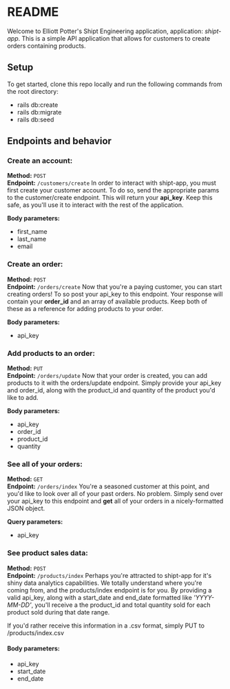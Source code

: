 # README

Welcome to Elliott Potter's Shipt Engineering application, application: *shipt-app*. This is a simple API application that allows for customers to create orders containing products.

## Setup
To get started, clone this repo locally and run the following commands from the root directory:
* rails db:create
* rails db:migrate
* rails db:seed

## Endpoints and behavior
### Create an account:
**Method:** `POST`  
**Endpoint:** `/customers/create`
In order to interact with shipt-app, you must first create your customer account. To do so, send the appropriate params to the customer/create endpoint. This will return your **api_key**. Keep this safe, as you'll use it to interact with the rest of the application.

**Body parameters:**
* first_name
* last_name
* email


### Create an order:
**Method:** `POST`  
**Endpoint:** `/orders/create`
Now that you're a paying customer, you can start creating orders! To so post your api_key to this endpoint. Your response will contain your **order_id** and an array of available products. Keep both of these as a reference for adding products to your order.

**Body parameters:**
* api_key


### Add products to an order:
**Method:** `PUT`  
**Endpoint:** `/orders/update`
Now that your order is created, you can add products to it with the orders/update endpoint. Simply provide your api_key and order_id, along with the product_id and quantity of the product you'd like to add.

**Body parameters:**
* api_key
* order_id
* product_id
* quantity


### See all of your orders:
**Method:** `GET`  
**Endpoint:** `/orders/index`
You're a seasoned customer at this point, and you'd like to look over all of your past orders. No problem. Simply send over your api_key to this endpoint and **get** all of your orders in a nicely-formatted JSON object.

**Query parameters:**
* api_key


### See product sales data:
**Method:** `POST`  
**Endpoint:** `/products/index`
Perhaps you're attracted to shipt-app for it's shiny data analytics capabilities. We totally understand where you're coming from, and the products/index endpoint is for you. By providing a valid api_key, along with a start_date and end_date formatted like *'YYYY-MM-DD'*, you'll receive a the product_id and total quantity sold for each product sold during that date range.

If you'd rather receive this information in a .csv format, simply PUT to /products/index.csv

#### Body parameters:
* api_key
* start_date
* end_date
